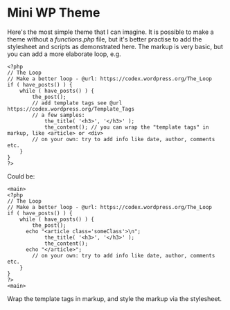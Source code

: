 Mini WP Theme
=============

Here's the most simple theme that I can imagine. It is possible to make a theme without a *functions.php* file, but it's better practise to add the stylesheet and scripts as demonstrated here. The markup is very basic, but you can add a more elaborate loop, e.g.

```
<?php
// The Loop
// Make a better loop - @url: https://codex.wordpress.org/The_Loop
if ( have_posts() ) {
    while ( have_posts() ) {
        the_post();
	    // add template tags see @url https://codex.wordpress.org/Template_Tags
	    // a few samples:
            the_title( '<h3>', '</h3>' );
            the_content(); // you can wrap the "template tags" in markup, like <article> or <div>
	    // on your own: try to add info like date, author, comments etc.
    }
}
?>
```

Could be:

```
<main>
<?php
// The Loop
// Make a better loop - @url: https://codex.wordpress.org/The_Loop
if ( have_posts() ) {
    while ( have_posts() ) {
        the_post();
      echo "<article class='someClass'>\n";
            the_title( '<h3>', '</h3>' );
            the_content(); 
      echo "</article>";
	    // on your own: try to add info like date, author, comments etc.
    }
}
?>
<main>
```

Wrap the template tags in markup, and style the markup via the stylesheet.
